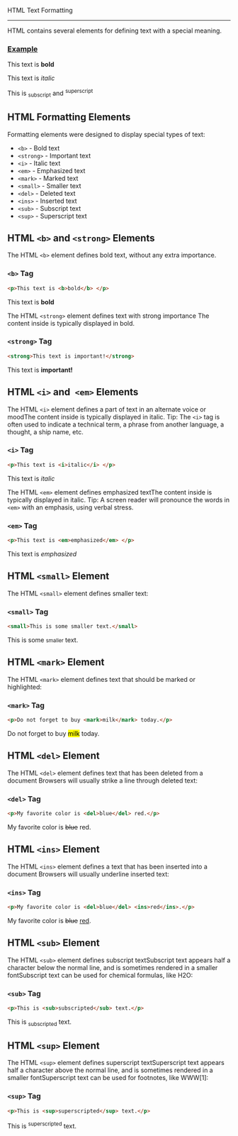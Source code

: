 HTML Text Formatting

________________________________________
HTML contains several elements for defining text with a special meaning.

### [Example](Text_Formatting.html)

<p>This text is <b>bold</b> </p>
<p>This text is <i>italic</i> </p>
<p>This is <sub>subscript</sub> and <sup>superscript</sup> </p>



## HTML Formatting Elements
Formatting elements were designed to display special types of text:
- `<b>` - Bold text
- `<strong>` - Important text
- `<i>` - Italic text
- `<em>` - Emphasized text
- `<mark>` - Marked text
- `<small>` - Smaller text
- `<del>` - Deleted text
- `<ins>` - Inserted text
- `<sub>` - Subscript text
- `<sup>` - Superscript text

## HTML `<b>` and `<strong>` Elements
The HTML `<b>` element defines bold text, without any extra importance.

### **`<b>` Tag**
```html
<p>This text is <b>bold</b> </p>
```
<p>This text is <b>bold</b> </p>

The HTML `<strong>` element defines text with strong importance The content inside is typically displayed in bold.

### **`<strong>` Tag**
```html
<strong>This text is important!</strong>
```
<p>This text is <strong>important! </strong> </p>

## HTML `<i>` and` <em>` Elements
The HTML `<i>` element defines a part of text in an alternate voice or moodThe content inside is typically displayed in italic.
Tip: The `<i>` tag is often used to indicate a technical term, a phrase from another language, a thought, a ship name, etc.

### `<i>` Tag
```html
<p>This text is <i>italic</i> </p>
```
<p>This text is <i>italic</i> </p>

The HTML `<em>` element defines emphasized textThe content inside is typically displayed in italic.
Tip: A screen reader will pronounce the words in `<em>` with an emphasis, using verbal stress.

### `<em>` Tag
```html
<p>This text is <em>emphasized</em> </p>
```
<p>This text is <em>emphasized</em> </p>

## HTML `<small>` Element
The HTML `<small>` element defines smaller text:
### `<small>` Tag
```html
<small>This is some smaller text.</small>
```
<p>This is some <small>smaller</small> text.</p>

## HTML `<mark>` Element
The HTML `<mark>` element defines text that should be marked or highlighted:
### `<mark>` Tag
```html
<p>Do not forget to buy <mark>milk</mark> today.</p>
```
<p>Do not forget to buy <mark>milk</mark> today.</p>

## HTML `<del>` Element
The HTML `<del>` element defines text that has been deleted from a document Browsers will usually strike a line through deleted text:
### `<del>` Tag
```html
<p>My favorite color is <del>blue</del> red.</p>
```
<p>My favorite color is <del>blue</del> red.</p>

## HTML `<ins>` Element
The HTML `<ins>` element defines a text that has been inserted into a document Browsers will usually underline inserted text:

### `<ins>` Tag
```html
<p>My favorite color is <del>blue</del> <ins>red</ins>.</p>
```
<p>My favorite color is <del>blue</del> <ins>red</ins>.</p>

## HTML `<sub>` Element
The HTML `<sub>` element defines subscript textSubscript text appears half a character below the normal line, and is sometimes rendered in a smaller fontSubscript text can be used for chemical formulas, like H2O:
### `<sub>` Tag
```html
<p>This is <sub>subscripted</sub> text.</p>
```
<p>This is <sub>subscripted</sub> text.</p>

## HTML `<sup>` Element
The HTML `<sup>` element defines superscript textSuperscript text appears half a character above the normal line, and is sometimes rendered in a smaller fontSuperscript text can be used for footnotes, like WWW[1]:
### `<sup>` Tag
```html
<p>This is <sup>superscripted</sup> text.</p>
```
<p>This is <sup>superscripted</sup> text.</p>